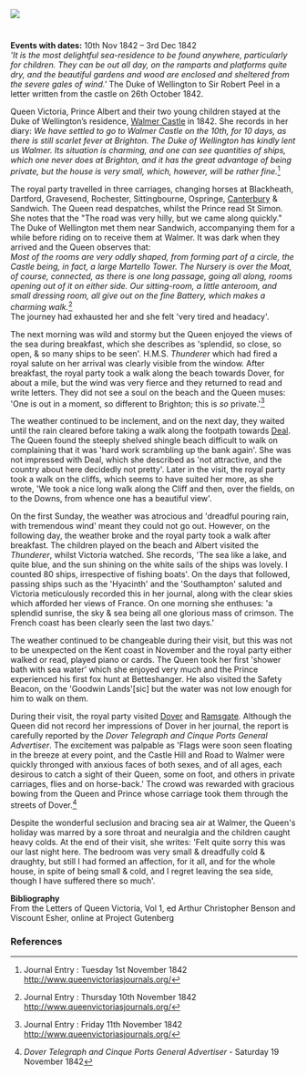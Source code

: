 <a href="https://juncture-digital.org"><img src="https://juncture-digital.org/images/ve-button.png"/></a>
<param author="Michelle Crowther" banner="/images/banners/19c.jpg" layout="vtl" title="Queen Victoria at Walmer Castle" ve-config=""/>

<param aliases="Walmer Castle" eid="Q2543161" ve-entity=""/>
<param aliases="Dover" eid="Q179224" ve-entity=""/>
<param aliases="Ramsgate" eid="Q736439" ve-entity=""/>

#

**Events with dates:** 10th Nov 1842 – 3rd Dec 1842   
_'It is the most delightful sea-residence to be found anywhere, particularly for children. They can be out all day, on the ramparts and platforms quite dry, and the beautiful gardens and wood are enclosed and sheltered from the severe gales of wind.'_ The Duke of Wellington to Sir Robert Peel in a letter written from the castle on 26th October 1842.
<param ve-image-v2 manifest="https://iiif.juncture-digital.org/wc:Walmer_Castle_aerial_view.jpg/manifest.json">

Queen Victoria, Prince Albert and their two young children stayed at the Duke of Wellington’s residence, [Walmer Castle](https://www.english-heritage.org.uk/visit/places/walmer-castle-and-gardens/) in 1842. She records in her diary:
_We have settled to go to Walmer Castle on the 10th, for 10 days, as there is still scarlet fever at Brighton. The Duke of Wellington has kindly lent us Walmer. Its situation is charming, and one can see quantities of ships, which one never does at Brighton, and it has the great advantage of being private, but the house is very small, which, however, will be rather fine._[^ref1]
<param ve-image-v2 manifest="https://iiif.juncture-digital.org/wc:Portrait_of_the_Duke_of_Wellington%2C_1844.jpg/manifest.json">

The royal party travelled in three carriages, changing horses at Blackheath, Dartford, Gravesend, Rochester, Sittingbourne, Ospringe, [Canterbury](/19c/19c-canterbury) &amp; Sandwich. The Queen read despatches, whilst the Prince read St Simon. She notes that the "The road was very hilly, but we came along quickly." The Duke of Wellington met them near Sandwich, accompanying them for a while before riding on to receive them at Walmer. It was dark when they arrived and the Queen observes that:    
_Most of the rooms are very oddly shaped, from forming part of a circle, the Castle being, in fact, a large Martello Tower. The Nursery is over the Moat, of course, connected, as there is one long passage, going all along, rooms opening out of it on either side. Our sitting-room, a little anteroom, and small dressing room, all give out on the fine Battery, which makes a charming walk._[^ref2]   
The journey had exhausted her and she felt 'very tired and headacy'.
<param ve-image-v2 manifest="https://iiif.juncture-digital.org/wc:Walmer_Castle%2C_Walmer.JPG/manifest.json">

The next morning was wild and stormy but the Queen enjoyed the views of the sea during breakfast, which she describes as 'splendid, so close, so open, &amp; so many ships to be seen'. H.M.S. _Thunderer_ which had fired a royal salute on her arrival was clearly visible from the window. After breakfast, the royal party took a walk along the beach towards Dover, for about a mile, but the wind was very fierce and they returned to read and write letters. They did not see a soul on the beach and the Queen muses: 'One is out in a moment, so different to Brighton; this is _so_ private.'[^ref3] 
<param ve-image-v2 manifest="https://iiif.juncture-digital.org/wc:Ebenezer_Landells_-_The_Thunderer%2C_Man-of-War_firing_a_Royal_Salute_on_her_Majesties_arrival_at_Walmer_Castle_-_1842.jpg/manifest.json">

The weather continued to be inclement, and on the next day, they waited until the rain cleared before taking a walk along the footpath towards [Deal](/19c/19c-deal). The Queen found the steeply shelved shingle beach difficult to walk on complaining that it was 'hard work scrambling up the bank again'. She was not impressed with Deal, which she described as 'not attractive, and the country about here decidedly not pretty'. Later in the visit, the royal party took a walk on the cliffs, which seems to have suited her more, as she wrote, 'We took a nice long walk along the Cliff and then, over the fields, on to the Downs, from whence one has a beautiful view'.
<param ve-image-v2 manifest="https://iiif.juncture-digital.org/wc:Shingle_ridge_on_Walmer_Beach_-_geograph.org.uk_-_1503635.jpg/manifest.json">

On the first Sunday, the weather was atrocious and 'dreadful pouring rain, with tremendous wind' meant they could not go out. However, on the following day, the weather broke and the royal party took a walk after breakfast.  The children played on the beach and Albert visited the _Thunderer_, whilst Victoria watched.  She records, 'The sea like a lake, and quite blue, and the sun shining on the white sails of the ships was lovely. I counted 80 ships, irrespective of fishing boats'. On the days that followed, passing ships such as the 'Hyacinth' and the 'Southampton' saluted and Victoria meticulously recorded this in her journal, along with the clear skies which afforded her views of France. On one morning she enthuses: 'a splendid sunrise, the sky &amp; sea being all one glorious mass of crimson. The French coast has been clearly seen the last two days.'
<param ve-image-v2 manifest="https://iiif.juncture-digital.org/wc:View_towards_the_sea_from_Walmer_Castle_-_geograph.org.uk_-_1631916.jpg/manifest.json">

The weather continued to be changeable during their visit, but this was not to be unexpected on the Kent coast in November and the royal party either walked or read, played piano or cards. The Queen took her first 'shower bath with sea water' which she enjoyed very much and the Prince experienced his first fox hunt at Betteshanger.  He also visited the Safety Beacon, on the 'Goodwin Lands'[sic] but the water was not low enough for him to walk on them. 
<param ve-image-v2 manifest="https://iiif.juncture-digital.org/wc:A_draught_of_the_Goodwin_Sands_Pl.XXII_P169_RMG_A8031-D.tiff/manifest.json">

During their visit, the royal party visited [Dover](/19c/19c-dover) and [Ramsgate](/19c/19c-ramsgate).  Although the Queen did not record her impressions of Dover in her journal, the report is carefully reported by the _Dover Telegraph and Cinque Ports General Advertiser_. The excitement was palpable as 'Flags were soon seen floating in the breeze at every point, and the Castle Hill and Road to Walmer were quickly thronged with anxious faces of both sexes, and of all ages, each desirous to catch a sight of their Queen, some on foot, and others in private carriages, flies and on horse-back.' The crowd was rewarded with gracious bowing from the Queen and Prince whose carriage took them through the streets of Dover.[^ref4]
<param ve-image-v2 manifest="https://iiif.juncture-digital.org/gh:kent-map/images/19c/Snargate St Dover 1830.jpg/manifest.json">

Despite the wonderful seclusion and bracing sea air at Walmer, the Queen's holiday was marred by a sore throat and neuralgia and the children caught heavy colds. At the end of their visit, she writes: 'Felt quite sorry this was our last night here. The bedroom was very small &amp; dreadfully cold &amp; draughty, but still I had formed an affection, for it all, and for the whole house, in spite of being small &amp; cold, and I regret leaving the sea side, though I have suffered there so much'. 
<param ve-image-v2 manifest="https://iiif.juncture-digital.org/wc:Walmer_Castle_-_central_corridor.jpg/manifest.json">

**Bibliography**  
From the Letters of Queen Victoria, Vol 1, ed Arthur Christopher Benson and Viscount Esher, online at Project Gutenberg

### References
[^ref1]: Journal Entry : Tuesday 1st November 1842 http://www.queenvictoriasjournals.org/   
[^ref2]: Journal Entry : Thursday 10th November 1842 http://www.queenvictoriasjournals.org/  
[^ref3]: Journal Entry : Friday 11th November 1842 http://www.queenvictoriasjournals.org/   
[^ref4]: _Dover Telegraph and Cinque Ports General Advertiser_ - Saturday 19 November 1842
[^ref5]: Journal Entry : Saturday 3rd December 1842 http://www.queenvictoriasjournals.org/   
 
